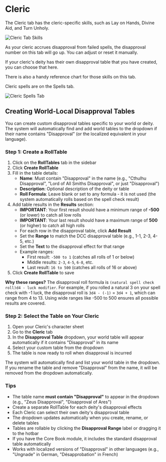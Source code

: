 # Cleric

The Cleric tab has the cleric-specific skills, such as Lay on Hands, Divine Aid, and Turn Unholy.

![Cleric Tab Skills](images/cleric_tab_skills.png)

As your cleric accrues disapproval from failed spells, the disapproval number on this tab will go up. You can adjust or reset it manually.

If your cleric's deity has their own disapproval table that you have created, you can choose that here.

There is also a handy reference chart for those skills on this tab.

Cleric spells are on the Spells tab.

![Cleric Spells Tab](images/cleric_spells_tab.png)

## Creating World-Local Disapproval Tables

You can create custom disapproval tables specific to your world or deity. The system will automatically find and add world tables to the dropdown if their name contains "Disapproval" (or the localized equivalent in your language).

### Step 1: Create a RollTable

1. Click on the **RollTables** tab in the sidebar
2. Click **Create RollTable**
3. Fill in the table details:
   - **Name**: Must contain "Disapproval" in the name (e.g., "Cthulhu Disapproval", "Lord of All Smiths Disapproval", or just "Disapproval")
   - **Description**: Optional description of the deity or table
   - **Roll Formula**: Leave blank or set to any formula - it is not used (the system automatically rolls based on the spell check result)
4. Add table results in the **Results** section:
   - **IMPORTANT**: Your first result should have a minimum range of **-500** (or lower) to catch all low rolls
   - **IMPORTANT**: Your last result should have a maximum range of **500** (or higher) to catch all high rolls
   - For each row in the disapproval table, click **Add Result**
   - Set the **Range** to match the DCC disapproval table (e.g., 1-1, 2-3, 4-5, etc.)
   - Set the **Text** to the disapproval effect for that range
   - Example ranges:
     - First result: `-500 to 1` (catches all rolls of 1 or below)
     - Middle results: `2-3`, `4-5`, `6-8`, etc.
     - Last result: `16 to 500` (catches all rolls of 16 or above)
5. Click **Create RollTable** to save

**Why these ranges?** The disapproval roll formula is `(natural spell check roll)d4 - luck modifier`. For example, if you rolled a natural 3 on your spell check with -1 luck, the disapproval roll is `3d4 - (-1)` = `3d4 + 1`, which can range from 4 to 13. Using wide ranges like -500 to 500 ensures all possible results are covered.

### Step 2: Select the Table on Your Cleric

1. Open your Cleric's character sheet
2. Go to the **Cleric** tab
3. In the **Disapproval Table** dropdown, your world table will appear automatically if it contains "Disapproval" in its name
4. Select your custom table from the dropdown
5. The table is now ready to roll when disapproval is incurred

The system will automatically find and list your world table in the dropdown. If you rename the table and remove "Disapproval" from the name, it will be removed from the dropdown automatically.

### Tips

- The table name **must contain "Disapproval"** to appear in the dropdown (e.g., "Zeus Disapproval", "Disapproval of Ares")
- Create a separate RollTable for each deity's disapproval effects
- Each Cleric can select their own deity's disapproval table
- The dropdown updates automatically when you create, rename, or delete tables
- Tables are rollable by clicking the **Disapproval Range** label or dragging it to the hotbar
- If you have the Core Book module, it includes the standard disapproval table automatically
- Works with localized versions of "Disapproval" in other languages (e.g., "Ungnade" in German, "Désapprobation" in French)

